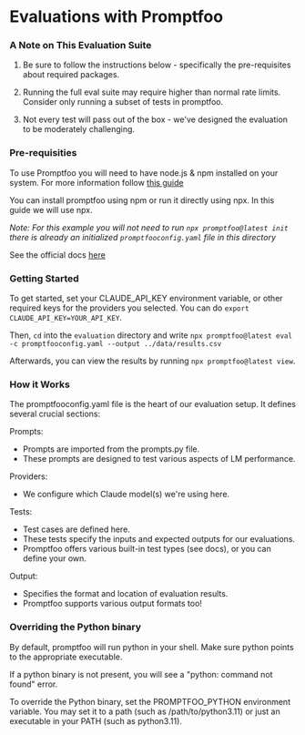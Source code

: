 
# Evaluations with Promptfoo

### A Note on This Evaluation Suite

1) Be sure to follow the instructions below - specifically the pre-requisites about required packages.

2) Running the full eval suite may require higher than normal rate limits. Consider only running a subset of tests in promptfoo.

3) Not every test will pass out of the box - we've designed the evaluation to be moderately challenging.

### Pre-requisities 
To use Promptfoo you will need to have node.js & npm installed on your system. For more information follow [this guide](https://docs.npmjs.com/downloading-and-installing-node-js-and-npm)  

You can install promptfoo using npm or run it directly using npx. In this guide we will use npx.  

*Note: For this example you will not need to run `npx promptfoo@latest init` there is already an initialized `promptfooconfig.yaml` file in this directory*  

See the official docs [here](https://www.promptfoo.dev/docs/getting-started)  

### Getting Started

To get started, set your CLAUDE_API_KEY environment variable, or other required keys for the providers you selected. You can do `export CLAUDE_API_KEY=YOUR_API_KEY`.

Then, `cd` into the `evaluation` directory and write `npx promptfoo@latest eval -c promptfooconfig.yaml --output ../data/results.csv`

Afterwards, you can view the results by running `npx promptfoo@latest view`.

### How it Works

The promptfooconfig.yaml file is the heart of our evaluation setup. It defines several crucial sections:

Prompts:
- Prompts are imported from the prompts.py file.
- These prompts are designed to test various aspects of LM performance.

Providers:
- We configure which Claude model(s) we're using here.

Tests:
- Test cases are defined here.
- These tests specify the inputs and expected outputs for our evaluations.
- Promptfoo offers various built-in test types (see docs), or you can define your own.

Output:
- Specifies the format and location of evaluation results.
- Promptfoo supports various output formats too!

### Overriding the Python binary

By default, promptfoo will run python in your shell. Make sure python points to the appropriate executable.

If a python binary is not present, you will see a "python: command not found" error.

To override the Python binary, set the PROMPTFOO_PYTHON environment variable. You may set it to a path (such as /path/to/python3.11) or just an executable in your PATH (such as python3.11).